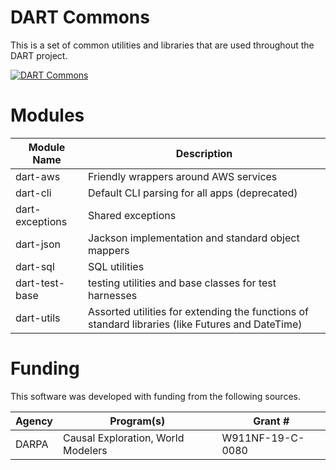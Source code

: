 # DART Commons
This is a set of common utilities and libraries that are used throughout the DART project.  

[![DART Commons](https://github.com/twosixlabs-dart/dart-commons/actions/workflows/dart-commons-publish.yml/badge.svg)](https://github.com/twosixlabs-dart/dart-commons/actions/workflows/dart-commons-publish.yml)

# Modules
| Module Name     | Description                                                                                      |
|-----------------|--------------------------------------------------------------------------------------------------|
| dart-aws        | Friendly wrappers around AWS services                                                            |
| dart-cli        | Default CLI parsing for all apps (deprecated)                                                    |
| dart-exceptions | Shared exceptions                                                                                |
| dart-json       | Jackson implementation and standard object mappers                                               |
| dart-sql        | SQL utilities                                                                                    |
| dart-test- base | testing utilities and base classes for test harnesses                                            |
| dart-utils      | Assorted utilities for extending the functions of standard libraries (like Futures and DateTime) |


# Funding
This software was developed with funding from the following sources.

| Agency | Program(s)                         | Grant #          |
|--------|------------------------------------|------------------|
| DARPA  | Causal Exploration, World Modelers | W911NF-19-C-0080 |
